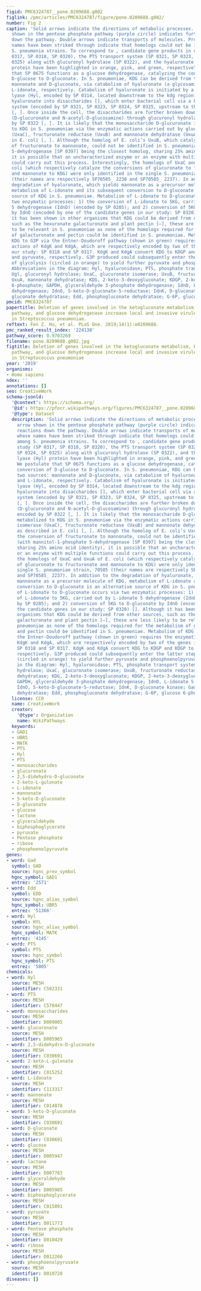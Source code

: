 ```yaml
---
figid: PMC6324787__pone.0209688.g002
figlink: /pmc/articles/PMC6324787/figure/pone.0209688.g002/
number: Fig 2
caption: 'Solid arrows indicate the directions of metabolic processes. Dotted arrow
  shown in the pentose phosphate pathway (purple circle) indicates further reactions
  down the pathway. Double arrows indicate transports of molecules. Proteins whose
  names have been striked through indicate that homologs could not be identified among
  S. pneumonia strains. To correspond to , candidate gene products in our study (SP
  0317, SP 0318, SP 0320), the PTS transport system (SP 0321, SP 0323, SP 0324, SP
  0325) along with glucuronyl hydrolase (SP 0322), and the hyaluronate lyase (Hyl)
  protein have been highlighted in orange, pink, and green, respectively. We postulate
  that SP 0675 functions as a glucose dehydrogenase, catalyzing the conversion of
  D-glucose to D-gluconate. In S. pneumoniae, KDG can be derived from two sources:
  mannonate and D-gluconate, via catabolism of hyaluronate (a glycosaminoglycan) and
  L-idonate, respectively. Catabolism of hyaluronate is initiated by a hyaluronate
  lyase (Hyl, encoded by SP 0314, located downstream to the kdg region). Hyl cleaves
  hyaluronate into disaccharides [], which enter bacterial cell via a PTS transport
  system (encoded by SP 0321, SP 0323, SP 0324, SP 0325, upstream to the kdg region)
  [, ]. Once inside the cell, the disaccharides are further broken down into monosaccharides
  (D-glucuronate and N-acetyl-D-glucosamine) through glucuronyl hydrolase (Ugl), encoded
  by SP 0322 [, ]. It is likely that the monosaccharide D-glucuronate is metabolized
  to KDG in S. pneumoniae via the enzymatic actions carried out by glucuronate isomerase
  (UxaC), fructuronate reductase (UxuB) and mannonate dehydratase (UxuA) as described
  in E. coli [, ]. Although the homolog of E. coli’s UxuB, which catalyzes the conversion
  of fructuronate to mannonate, could not be identified in S. pneumoniae (with mannitol-1-phosphate
  5-dehydrogenase [SP 0397] being the closest homolog, sharing 25% amino acid identity),
  it is possible that an uncharacterized enzyme or an enzyme with multiple functions
  could carry out this process. Interestingly, the homologs of UxaC and UxuA of E.
  coli (which respectively catalyze the conversions of glucuronate to fructuronate
  and mannonate to KDG) were only identified in the single S. pneumoniae strain, 70585
  (their names are respectively SP70585_ 2238 and SP70585_ 2237). In addition to the
  degradation of hyaluronate, which yields mannonate as a precursor molecule of KDG,
  metabolism of L-idonate and its subsequent conversion to D-gluconate is an alternative
  source of KDG in S. pneumoniae. Metabolism of L-idonate to D-gluconate occurs via
  two enzymatic processes: 1) the conversion of L-idonate to 5KG, carried out by L-idonate
  5 dehydrogenase (IdnD) (encoded by SP 0285); and 2) conversion of 5KG to D-gluconate
  by IdnO (encoded by one of the candidate genes in our study: SP 0320) []. Although
  it has been shown in other organisms that KDG could be derived from other sources,
  such as the hexuronate galacturonate and plant pectin [–], these are less likely
  to be relevant in S. pneumoniae as none of the homologs required for the metabolism
  of galacturonate and pectin could be identified in S. pneumoniae. Metabolism of
  KDG to G3P via the Entner-Doudoroff pathway (shown in green) requires the enzymatic
  actions of KdgK and KdgA, which are respectively encoded by two of the genes in
  our study: SP 0318 and SP 0317. KdgK and KdgA convert KDG to KDGP and KDGP to G3P
  and pyruvate, respectively. G3P produced could subsequently enter the latter steps
  of glycolysis (circled in orange) to yield further pyruvate and phosphoenolpyruvate.
  Abbreviations in the diagram: Hyl, hyaluronidase; PTS, phosphate transport system;
  Ugl, glucuronyl hydrolase; UxaC, glucuronate isomerase; UxuB, fructuronate reductase;
  UxuA, mannonate dehydratase; KDG, 2-keto-3-deoxygluconate; KDGP, 2-keto-3-deoxygluconate
  6-phosphate; GAPDH, glyceraldehyde 3-phosphate dehydrogenase; IdnD, L-idonate 5
  dehydrogenase; IdnO, 5-keto-D-gluconate-5-reductase; IdnK, D-gluconate kinase; Gad,
  gluconate dehydratase; Edd, phosphogluconate dehydratase; G-6P, glucose 6-phosphate.'
pmcid: PMC6324787
papertitle: Deletion of genes involved in the ketogluconate metabolism, Entner-Doudoroff
  pathway, and glucose dehydrogenase increase local and invasive virulence phenotypes
  in Streptococcus pneumoniae.
reftext: Fen Z. Hu, et al. PLoS One. 2019;14(1):e0209688.
pmc_ranked_result_index: '224138'
pathway_score: 0.9703269
filename: pone.0209688.g002.jpg
figtitle: Deletion of genes involved in the ketogluconate metabolism, Entner-Doudoroff
  pathway, and glucose dehydrogenase increase local and invasive virulence phenotypes
  in Streptococcus pneumoniae
year: '2019'
organisms:
- Homo sapiens
ndex: ''
annotations: []
seo: CreativeWork
schema-jsonld:
  '@context': https://schema.org/
  '@id': https://pfocr.wikipathways.org/figures/PMC6324787__pone.0209688.g002.html
  '@type': Dataset
  description: 'Solid arrows indicate the directions of metabolic processes. Dotted
    arrow shown in the pentose phosphate pathway (purple circle) indicates further
    reactions down the pathway. Double arrows indicate transports of molecules. Proteins
    whose names have been striked through indicate that homologs could not be identified
    among S. pneumonia strains. To correspond to , candidate gene products in our
    study (SP 0317, SP 0318, SP 0320), the PTS transport system (SP 0321, SP 0323,
    SP 0324, SP 0325) along with glucuronyl hydrolase (SP 0322), and the hyaluronate
    lyase (Hyl) protein have been highlighted in orange, pink, and green, respectively.
    We postulate that SP 0675 functions as a glucose dehydrogenase, catalyzing the
    conversion of D-glucose to D-gluconate. In S. pneumoniae, KDG can be derived from
    two sources: mannonate and D-gluconate, via catabolism of hyaluronate (a glycosaminoglycan)
    and L-idonate, respectively. Catabolism of hyaluronate is initiated by a hyaluronate
    lyase (Hyl, encoded by SP 0314, located downstream to the kdg region). Hyl cleaves
    hyaluronate into disaccharides [], which enter bacterial cell via a PTS transport
    system (encoded by SP 0321, SP 0323, SP 0324, SP 0325, upstream to the kdg region)
    [, ]. Once inside the cell, the disaccharides are further broken down into monosaccharides
    (D-glucuronate and N-acetyl-D-glucosamine) through glucuronyl hydrolase (Ugl),
    encoded by SP 0322 [, ]. It is likely that the monosaccharide D-glucuronate is
    metabolized to KDG in S. pneumoniae via the enzymatic actions carried out by glucuronate
    isomerase (UxaC), fructuronate reductase (UxuB) and mannonate dehydratase (UxuA)
    as described in E. coli [, ]. Although the homolog of E. coli’s UxuB, which catalyzes
    the conversion of fructuronate to mannonate, could not be identified in S. pneumoniae
    (with mannitol-1-phosphate 5-dehydrogenase [SP 0397] being the closest homolog,
    sharing 25% amino acid identity), it is possible that an uncharacterized enzyme
    or an enzyme with multiple functions could carry out this process. Interestingly,
    the homologs of UxaC and UxuA of E. coli (which respectively catalyze the conversions
    of glucuronate to fructuronate and mannonate to KDG) were only identified in the
    single S. pneumoniae strain, 70585 (their names are respectively SP70585_ 2238
    and SP70585_ 2237). In addition to the degradation of hyaluronate, which yields
    mannonate as a precursor molecule of KDG, metabolism of L-idonate and its subsequent
    conversion to D-gluconate is an alternative source of KDG in S. pneumoniae. Metabolism
    of L-idonate to D-gluconate occurs via two enzymatic processes: 1) the conversion
    of L-idonate to 5KG, carried out by L-idonate 5 dehydrogenase (IdnD) (encoded
    by SP 0285); and 2) conversion of 5KG to D-gluconate by IdnO (encoded by one of
    the candidate genes in our study: SP 0320) []. Although it has been shown in other
    organisms that KDG could be derived from other sources, such as the hexuronate
    galacturonate and plant pectin [–], these are less likely to be relevant in S.
    pneumoniae as none of the homologs required for the metabolism of galacturonate
    and pectin could be identified in S. pneumoniae. Metabolism of KDG to G3P via
    the Entner-Doudoroff pathway (shown in green) requires the enzymatic actions of
    KdgK and KdgA, which are respectively encoded by two of the genes in our study:
    SP 0318 and SP 0317. KdgK and KdgA convert KDG to KDGP and KDGP to G3P and pyruvate,
    respectively. G3P produced could subsequently enter the latter steps of glycolysis
    (circled in orange) to yield further pyruvate and phosphoenolpyruvate. Abbreviations
    in the diagram: Hyl, hyaluronidase; PTS, phosphate transport system; Ugl, glucuronyl
    hydrolase; UxaC, glucuronate isomerase; UxuB, fructuronate reductase; UxuA, mannonate
    dehydratase; KDG, 2-keto-3-deoxygluconate; KDGP, 2-keto-3-deoxygluconate 6-phosphate;
    GAPDH, glyceraldehyde 3-phosphate dehydrogenase; IdnD, L-idonate 5 dehydrogenase;
    IdnO, 5-keto-D-gluconate-5-reductase; IdnK, D-gluconate kinase; Gad, gluconate
    dehydratase; Edd, phosphogluconate dehydratase; G-6P, glucose 6-phosphate.'
  license: CC0
  name: CreativeWork
  creator:
    '@type': Organization
    name: WikiPathways
  keywords:
  - GAD1
  - UBR5
  - MATK
  - PTS
  - Hyl
  - PTS
  - monosaccharides
  - glucuronate
  - 2,5-didehydro-D-gluconate
  - 2-keto-L-gulonate
  - L-idonate
  - mannonate
  - 5-keto-D-gluconate
  - D-gluconate
  - glucose
  - lactone
  - glyceraldehyde
  - biphosphoglycerate
  - pyruvate
  - Pentose phosphate
  - ribose
  - phosphoenolpyruvate
genes:
- word: Gad
  symbol: GAD
  source: hgnc_prev_symbol
  hgnc_symbol: GAD1
  entrez: '2571'
- word: Edd
  symbol: EDD
  source: hgnc_alias_symbol
  hgnc_symbol: UBR5
  entrez: '51366'
- word: Hyl
  symbol: HYL
  source: hgnc_alias_symbol
  hgnc_symbol: MATK
  entrez: '4145'
- word: PTS
  symbol: PTS
  source: hgnc_symbol
  hgnc_symbol: PTS
  entrez: '5805'
chemicals:
- word: Hyl
  source: MESH
  identifier: C502331
- word: PTS
  source: MESH
  identifier: C578447
- word: monosaccharides
  source: MESH
  identifier: D009005
- word: glucuronate
  source: MESH
  identifier: D005965
- word: 2,5-didehydro-D-gluconate
  source: MESH
  identifier: C030691
- word: 2-keto-L-gulonate
  source: MESH
  identifier: C015252
- word: L-idonate
  source: MESH
  identifier: C113317
- word: mannonate
  source: MESH
  identifier: C014078
- word: 5-keto-D-gluconate
  source: MESH
  identifier: C030691
- word: D-gluconate
  source: MESH
  identifier: C030691
- word: glucose
  source: MESH
  identifier: D005947
- word: lactone
  source: MESH
  identifier: D007783
- word: glyceraldehyde
  source: MESH
  identifier: D005985
- word: biphosphoglycerate
  source: MESH
  identifier: C015891
- word: pyruvate
  source: MESH
  identifier: D011773
- word: Pentose phosphate
  source: MESH
  identifier: D010429
- word: ribose
  source: MESH
  identifier: D012266
- word: phosphoenolpyruvate
  source: MESH
  identifier: D010728
diseases: []
---
```

